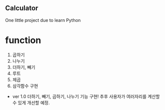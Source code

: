 ## Calculator
One little project due to learn Python

# function

1. 곱하기
2. 나누기
3. 더하기, 빼기
4. 루트
5. 제곱
6. 삼각함수 구현 

- ver 1.0
더하기, 빼기, 곱하기, 나누기 기능 구현!
추후 사용자가 여러자리를 계산할 수 있게 개선할 예정.